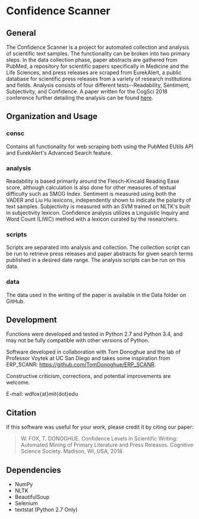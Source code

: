 # Confidence Scanner

## General
The Confidence Scanner is a project for automated collection and analysis of scientific text samples. The functionality can be broken into two primary steps. In the data collection phase, paper abstracts are gathered from PubMed, a repository for scientific papers specifically in Medicine and the Life Sciences, and press releases are scraped from EurekAlert, a public database for scientific press releases from a variety of research institutions and fields. Analysis consists of four different tests--Readability, Sentiment, Subjectivity, and Confidence. A paper written for the CogSci 2018 conference further detailing the analysis can be found [here](http://mindmodeling.org/cogsci2018/papers/0324/index.html).

## Organization and Usage

### consc
Contains all functionality for web scraping both using the PubMed EUtils API and EurekAlert's Advanced Search feature. 

### analysis
Readability is based primarily around the Flesch-Kincaid Reading Ease score, although calculation is also done for other measures of textual difficulty such as SMOG Index. Sentiment is measured using both the VADER and Liu Hu lexicons, independently shown to indicate the polarity of text samples. Subjectivity is measured with an SVM trained on NLTK's built in subjectivity lexicon. Confidence  analysis utilizes a Linguistic Inquiry and Word Count (LIWC) method with a lexicon curated by the researchers. 

### scripts
Scripts are separated into analysis and collection. The collection script can be run to retrieve press releases and paper abstracts for given search terms published in a desired date range. The analysis scripts can be run on this data. 

### data
The data used in the writing of the paper is available in the Data folder on GitHub. 

## Development
Functions were developed and tested in Python 2.7 and Python 3.4, and may not be fully compatible with other versions of Python. 

Software developed in collaboration with Tom Donoghue and the lab of Professor Voytek at UC San Diego and takes some inspiration from ERP_SCANR: https://github.com/TomDonoghue/ERP_SCANR. 

Constructive criticism, corrections, and potential improvements are welcome.

E-mail: wdfox{at}mit{dot}edu

## Citation
If this software was useful for your work, please credit it by citing our paper:

> W. FOX, T. DONOGHUE. Confidence Levels in Scientific Writing: Automated Mining of Primary Literature and Press Releases. Cognitive Science Society. Madison, WI, USA, 2018.

## Dependencies
* NumPy
* NLTK
* BeautifulSoup
* Selenium
* textstat (Python 2.7 Only)
